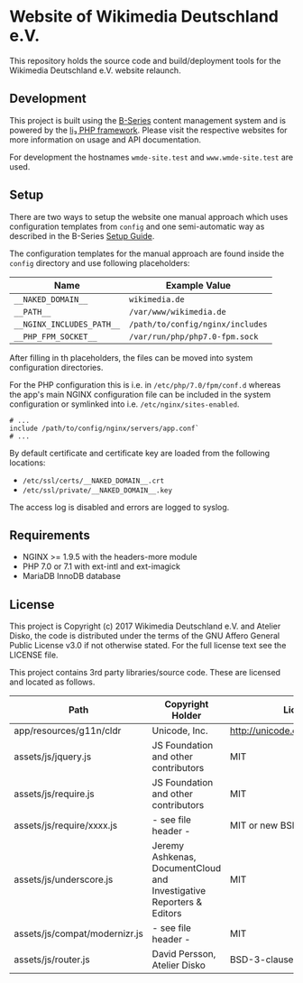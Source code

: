 # Website of Wikimedia Deutschland e.V.

This repository holds the source code and build/deployment tools for the
Wikimedia Deutschland e.V. website relaunch. 

## Development

This project is built using the [B-Series](http://b-series.org) content management system
and is powered by the [li₃ PHP framework](http://li3.me/). Please visit the respective
websites for more information on usage and API documentation.

For development the hostnames `wmde-site.test` and `www.wmde-site.test` are used.

## Setup

There are two ways to setup the website one manual approach which uses 
configuration templates from `config` and one semi-automatic way as described in the
B-Series [Setup Guide](http://b-series.org/docs/book/manual/1.x/setup).

The configuration templates for the manual approach are found inside the
`config` directory and use following placeholders:

Name | Example Value
-----|--------------
`__NAKED_DOMAIN__` | `wikimedia.de`
`__PATH__` | `/var/www/wikimedia.de`
`__NGINX_INCLUDES_PATH__` |`/path/to/config/nginx/includes`
`__PHP_FPM_SOCKET__` | `/var/run/php/php7.0-fpm.sock`

After filling in th placeholders, the files can be moved into system 
configuration directories.

For the PHP configuration this is i.e. in `/etc/php/7.0/fpm/conf.d` whereas
the app's main NGINX configuration file can be included in the system configuration 
or symlinked into i.e. `/etc/nginx/sites-enabled`.
```
# ...
include /path/to/config/nginx/servers/app.conf`
# ...
```

By default certificate and certificate key are loaded
from the following locations: 
- `/etc/ssl/certs/__NAKED_DOMAIN__.crt` 
- `/etc/ssl/private/__NAKED_DOMAIN__.key`

The access log is disabled and errors are logged to syslog.

## Requirements

- NGINX >= 1.9.5 with the headers-more module 
- PHP 7.0 or 7.1 with ext-intl and ext-imagick
- MariaDB InnoDB database

## License

This project is Copyright (c) 2017 Wikimedia Deutschland e.V. and Atelier Disko,
the code is distributed under the terms of the GNU Affero General Public License
v3.0 if not otherwise stated. For the full license text see the LICENSE file.

This project contains 3rd party libraries/source code. These are licensed
and located as follows.

Path | Copyright Holder | License
-----|------------------|--------
app/resources/g11n/cldr | Unicode, Inc. | http://unicode.org/copyright.html
assets/js/jquery.js | JS Foundation and other contributors | MIT
assets/js/require.js | JS Foundation and other contributors | MIT
assets/js/require/xxxx.js | - see file header - | MIT or new BSD
assets/js/underscore.js | Jeremy Ashkenas, DocumentCloud and Investigative Reporters & Editors | MIT
assets/js/compat/modernizr.js | - see file header - | MIT
assets/js/router.js | David Persson, Atelier Disko | BSD-3-clause
